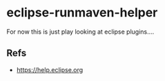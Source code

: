 # eclipse-runmaven-helper

For now this is just play looking at eclipse plugins....

##	Refs

*	https://help.eclipse.org
